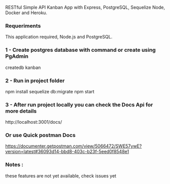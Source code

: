 RESTful Simple API Kanban App with Express, PostgreSQL, Sequelize Node, Docker and Heroku.

### Requeriments
This application required, Node.js and PostgreSQL.

### 1 - Create postgres database with command or create using PgAdmin 
createdb kanban

### 2 - Run in project folder 
npm install
sequelize db:migrate
npm start 

### 3 - After run project locally you can check the Docs Api for more details  
http://localhost:3001/docs/

### Or use Quick postman Docs
https://documenter.getpostman.com/view/5066472/SWE57ywE?version=latest#36093d14-bbd8-403c-b23f-5eed0f8548e1

### Notes : 
these features are not yet available, check issues yet
